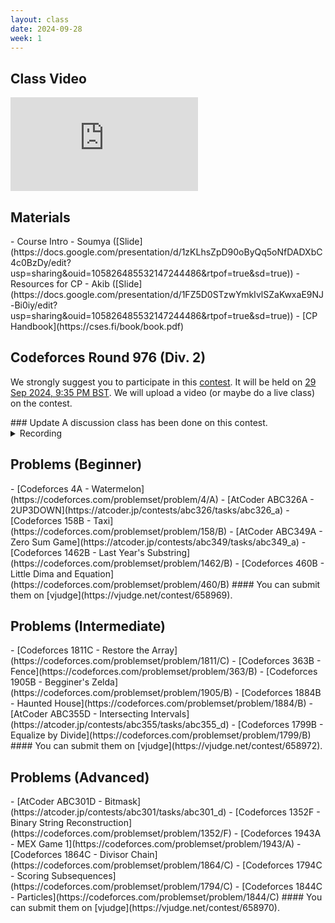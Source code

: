 ```yaml
---
layout: class
date: 2024-09-28
week: 1
---
```


## Class Video
<div class="video-container">
    <iframe src="https://www.youtube.com/embed/G7KnRwY7vf0" frameborder="0" allow="accelerometer; autoplay; clipboard-write; encrypted-media; gyroscope; picture-in-picture" allowfullscreen></iframe>
</div>

## Materials
<div class="ybox" markdown="1">
- Course Intro - Soumya ([Slide](https://docs.google.com/presentation/d/1zKLhsZpD90oByQq5oNfDADXbC4c0BzDy/edit?usp=sharing&ouid=105826485532147244486&rtpof=true&sd=true))
- Resources for CP - Akib ([Slide](https://docs.google.com/presentation/d/1FZ5D0STzwYmkIvlSZaKwxaE9NJ-Bi0iy/edit?usp=sharing&ouid=105826485532147244486&rtpof=true&sd=true))
- [CP Handbook](https://cses.fi/book/book.pdf)
</div>

## Codeforces Round 976 (Div. 2)
We strongly suggest you to participate in this [contest](https://codeforces.com/blog/entry/134422). It will be held on [29 Sep 2024, 9:35 PM BST](https://www.timeanddate.com/worldclock/fixedtime.html?day=29&month=9&year=2024&hour=18&min=35&sec=0&p1=166). We will upload a video (or maybe do a live class) on the contest.
<div class="ybox" markdown="1">
### Update
A discussion class has been done on this contest.
<details>
    <summary>Recording</summary>
    <div class="video-container">
        <iframe src="https://www.youtube.com/embed/hK4Kwj8Anu4" frameborder="0" allow="accelerometer; autoplay; clipboard-write; encrypted-media; gyroscope; picture-in-picture" allowfullscreen></iframe>
    </div>
</details>

</div>


## Problems (Beginner)
<div class="ybox" markdown="1">
- [Codeforces 4A - Watermelon](https://codeforces.com/problemset/problem/4/A)
- [AtCoder ABC326A - 2UP3DOWN](https://atcoder.jp/contests/abc326/tasks/abc326_a)
- [Codeforces 158B - Taxi](https://codeforces.com/problemset/problem/158/B)
- [AtCoder ABC349A - Zero Sum Game](https://atcoder.jp/contests/abc349/tasks/abc349_a)
- [Codeforces 1462B - Last Year's Substring](https://codeforces.com/problemset/problem/1462/B)
- [Codeforces 460B - Little Dima and Equation](https://codeforces.com/problemset/problem/460/B)
#### You can submit them on [vjudge](https://vjudge.net/contest/658969).
</div>

## Problems (Intermediate)
<div class="ybox" markdown="1">
- [Codeforces 1811C - Restore the Array](https://codeforces.com/problemset/problem/1811/C)
- [Codeforces 363B - Fence](https://codeforces.com/problemset/problem/363/B)
- [Codeforces 1905B - Begginer's Zelda](https://codeforces.com/problemset/problem/1905/B)
- [Codeforces 1884B - Haunted House](https://codeforces.com/problemset/problem/1884/B)
- [AtCoder ABC355D - Intersecting Intervals](https://atcoder.jp/contests/abc355/tasks/abc355_d)
- [Codeforces 1799B - Equalize by Divide](https://codeforces.com/problemset/problem/1799/B)
#### You can submit them on [vjudge](https://vjudge.net/contest/658972).
</div>

## Problems (Advanced)
<div class="ybox" markdown="1">
- [AtCoder ABC301D - Bitmask](https://atcoder.jp/contests/abc301/tasks/abc301_d)
- [Codeforces 1352F - Binary String Reconstruction](https://codeforces.com/problemset/problem/1352/F)
- [Codeforces 1943A - MEX Game 1](https://codeforces.com/problemset/problem/1943/A)
- [Codeforces 1864C - Divisor Chain](https://codeforces.com/problemset/problem/1864/C)
- [Codeforces 1794C - Scoring Subsequences](https://codeforces.com/problemset/problem/1794/C)
- [Codeforces 1844C - Particles](https://codeforces.com/problemset/problem/1844/C)
#### You can submit them on [vjudge](https://vjudge.net/contest/658970).
</div>

